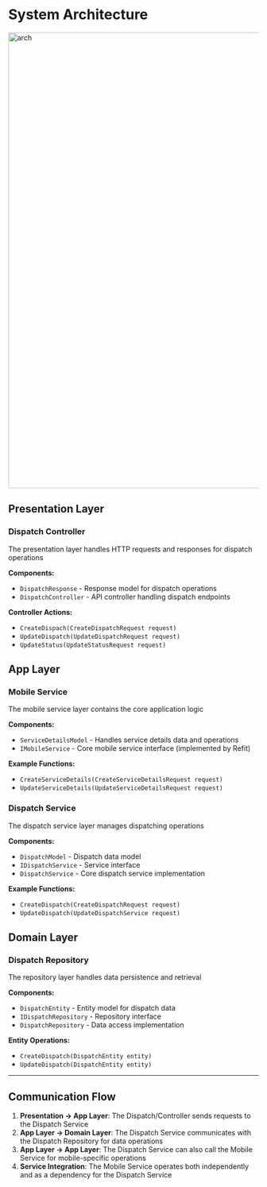 # System Architecture

<img width="3230" height="918" alt="arch" src="https://github.com/user-attachments/assets/bb8bb58a-e779-4fc6-8bf3-3c6f697469d0" />

## Presentation Layer

### Dispatch Controller

The presentation layer handles HTTP requests and responses for dispatch operations

**Components:**

- `DispatchResponse` - Response model for dispatch operations
- `DispatchController` - API controller handling dispatch endpoints

**Controller Actions:**

- `CreateDispach(CreateDispatchRequest request)`
- `UpdateDispatch(UpdateDispatchRequest request)`
- `UpdateStatus(UpdateStatusRequest request)`

## App Layer

### Mobile Service

The mobile service layer contains the core application logic

**Components:**

- `ServiceDetailsModel` - Handles service details data and operations
- `IMobileService` - Core mobile service interface (implemented by Refit)

**Example Functions:**

- `CreateServiceDetails(CreateServiceDetailsRequest request)`
- `UpdateServiceDetails(UpdateServiceDetailsRequest request)`

### Dispatch Service

The dispatch service layer manages dispatching operations

**Components:**

- `DispatchModel` - Dispatch data model
- `IDispatchService` - Service interface
- `DispatchService` - Core dispatch service implementation

**Example Functions:**

- `CreateDispatch(CreateDispatchRequest request)`
- `UpdateDispatch(UpdateDispatchService request)`

## Domain Layer

### Dispatch Repository

The repository layer handles data persistence and retrieval

**Components:**

- `DispatchEntity` - Entity model for dispatch data
- `IDispatchRepository` - Repository interface
- `DispatchRepository` - Data access implementation

**Entity Operations:**

- `CreateDispatch(DispatchEntity entity)`
- `UpdateDispatch(DispatchEntity entity)`

---

## Communication Flow

1. **Presentation → App Layer**: The Dispatch/Controller sends requests to the Dispatch Service
2. **App Layer → Domain Layer**: The Dispatch Service communicates with the Dispatch Repository for data operations
3. **App Layer → App Layer**: The Dispatch Service can also call the Mobile Service for mobile-specific operations
4. **Service Integration**: The Mobile Service operates both independently and as a dependency for the Dispatch Service
